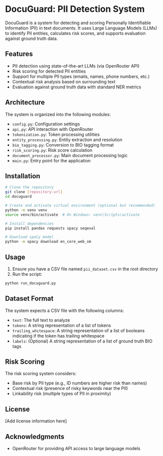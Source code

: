 # DocuGuard: PII Detection System

DocuGuard is a system for detecting and scoring Personally Identifiable Information (PII) in text documents. It uses Large Language Models (LLMs) to identify PII entities, calculates risk scores, and supports evaluation against ground truth data.

## Features

- PII detection using state-of-the-art LLMs (via OpenRouter API)
- Risk scoring for detected PII entities 
- Support for multiple PII types (emails, names, phone numbers, etc.)
- Contextual risk analysis based on surrounding text
- Evaluation against ground truth data with standard NER metrics

## Architecture

The system is organized into the following modules:

- `config.py`: Configuration settings
- `api.py`: API interaction with OpenRouter
- `tokenization.py`: Token processing utilities
- `entity_processing.py`: Entity extraction and resolution
- `bio_tagging.py`: Conversion to BIO tagging format
- `risk_scoring.py`: Risk score calculation
- `document_processor.py`: Main document processing logic
- `main.py`: Entry point for the application

## Installation

```bash
# Clone the repository
git clone [repository-url]
cd docuguard

# Create and activate virtual environment (optional but recommended)
python -m venv venv
source venv/bin/activate  # On Windows: venv\Scripts\activate

# Install dependencies
pip install pandas requests spacy seqeval

# Download spaCy model
python -m spacy download en_core_web_sm
```

## Usage

1. Ensure you have a CSV file named `pii_dataset.csv` in the root directory
2. Run the script:

```bash
python run_docuguard.py
```

## Dataset Format

The system expects a CSV file with the following columns:
- `text`: The full text to analyze
- `tokens`: A string representation of a list of tokens
- `trailing_whitespace`: A string representation of a list of booleans indicating if the token has trailing whitespace
- `labels`: (Optional) A string representation of a list of ground truth BIO tags

## Risk Scoring

The risk scoring system considers:
- Base risk by PII type (e.g., ID numbers are higher risk than names)
- Contextual risk (presence of risky keywords near the PII)
- Linkability risk (multiple types of PII in proximity)

## License

[Add license information here]

## Acknowledgments

- OpenRouter for providing API access to large language models 